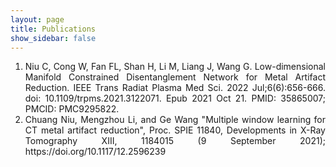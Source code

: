 ```yaml
---
layout: page
title: Publications
show_sidebar: false
---
```


1. <div style="text-align: justify">Niu C, Cong W, Fan FL, Shan H, Li M, Liang J, Wang G. Low-dimensional Manifold Constrained Disentanglement Network for Metal Artifact Reduction. IEEE Trans Radiat Plasma Med Sci. 2022 Jul;6(6):656-666. doi: 10.1109/trpms.2021.3122071. Epub 2021 Oct 21. PMID: 35865007; PMCID: PMC9295822.</div>
2.	<div style="text-align: justify">Chuang Niu, Mengzhou Li, and Ge Wang "Multiple window learning for CT metal artifact reduction", Proc. SPIE 11840, Developments in X-Ray Tomography XIII, 1184015 (9 September 2021); https://doi.org/10.1117/12.2596239</div>

